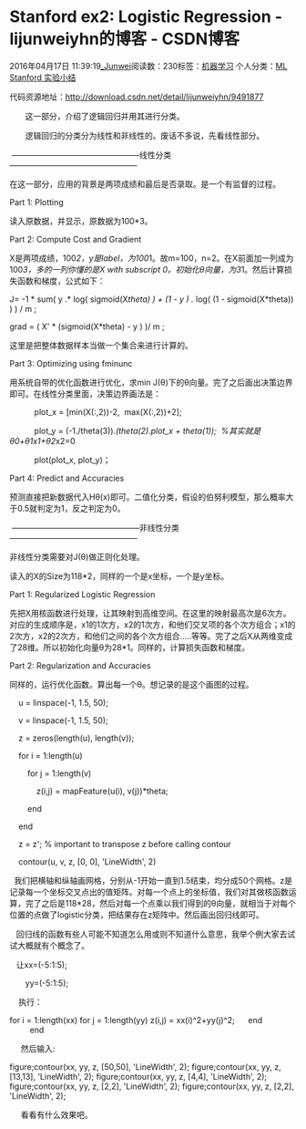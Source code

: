 # Stanford ex2: Logistic Regression - lijunweiyhn的博客 - CSDN博客





2016年04月17日 11:39:19[_Junwei](https://me.csdn.net/lijunweiyhn)阅读数：230标签：[机器学习](https://so.csdn.net/so/search/s.do?q=机器学习&t=blog)
个人分类：[ML Stanford 实验小结](https://blog.csdn.net/lijunweiyhn/article/category/6175921)









代码资源地址：http://download.csdn.net/detail/lijunweiyhn/9491877

       这一部分，介绍了逻辑回归并用其进行分类。 

       逻辑回归的分类分为线性和非线性的。废话不多说，先看线性部分。







 ————————————————线性分类————————————————

在这一部分，应用的背景是两项成绩和最后是否录取。是一个有监督的过程。

Part 1: Plotting 

读入原数据，并显示，原数据为100*3。




Part 2: Compute Cost and Gradient 


X是两项成绩，100*2，y是label，为100*1。故m=100，n=2。在X前面加一列成为100*3，多的一列你懂的是X with subscript 0。初始化θ向量，为3*1。然后计算损失函数和梯度，公式如下：




J= -1 * sum( y .* log( sigmoid(X*theta) ) + (1 - y ) .* log( (1 - sigmoid(X*theta)) ) ) / m ;

grad = ( X' * (sigmoid(X*theta) - y ) )/ m ;


这里是把整体数据样本当做一个集合来进行计算的。




Part 3: Optimizing using fminunc


用系统自带的优化函数进行优化，求min J(θ)下的θ向量。完了之后画出决策边界即可。在线性分类里面，决策边界画法是：



           plot_x = [min(X(:,2))-2,  max(X(:,2))+2];

           plot_y = (-1./theta(3)).*(theta(2).*plot_x + theta(1));  %其实就是θ0+θ1*x1+θ2*x2=0

           plot(plot_x, plot_y)；




Part 4: Predict and Accuracies


预测直接把新数据代入Hθ(x)即可。二值化分类，假设的伯努利模型，那么概率大于0.5就判定为1，反之判定为0。




 ————————————————非线性分类————————————————


非线性分类需要对J(θ)做正则化处理。




读入的X的Size为118*2，同样的一个是x坐标，一个是y坐标。

Part 1: Regularized Logistic Regression 


先把X用核函数进行处理，让其映射到高维空间。在这里的映射最高次是6次方。对应的生成顺序是，x1的1次方，x2的1次方，和他们交叉项的各个次方组合；x1的2次方，x2的2次方，和他们之间的各个次方组合.....等等。完了之后X从两维变成了28维。所以初始化向量θ为28*1。同样的，计算损失函数和梯度。




Part 2: Regularization and Accuracies


同样的，运行优化函数。算出每一个θ。想记录的是这个画图的过程。

    u = linspace(-1, 1.5, 50);

    v = linspace(-1, 1.5, 50);



    z = zeros(length(u), length(v));



    for i = 1:length(u)

        for j = 1:length(v)

            z(i,j) = mapFeature(u(i), v(j))*theta;

        end

    end



    z = z'; % important to transpose z before calling contour

    contour(u, v, z, [0, 0], 'LineWidth', 2)





  我们把横轴和纵轴画网格，分别从-1开始一直到1.5结束，均分成50个网格。z是记录每一个坐标交叉点出的值矩阵。对每一个点上的坐标值，我们对其做核函数运算，完了之后是118*28，然后对每一个点乘以我们得到的θ向量，就相当于对每个位置的点做了logistic分类，把结果存在z矩阵中。然后画出回归线即可。

   回归线的函数有些人可能不知道怎么用或则不知道什么意思，我举个例大家去试试大概就有个概念了。

   让xx=(-5:1:5); 

       yy=(-5:1:5);

    执行：

for i = 1:length(xx)
for j = 1:length(yy)
z(i,j) = xx(i)^2+yy(j)^2;     
end               
         end





     然后输入:

figure;contour(xx, yy, z, [50,50], 'LineWidth', 2);
figure;contour(xx, yy, z, [13,13], 'LineWidth', 2);
figure;contour(xx, yy, z, [4,4], 'LineWidth', 2);
figure;contour(xx, yy, z, [2,2], 'LineWidth', 2);
figure;contour(xx, yy, z, [2,2], 'LineWidth', 2);


     看看有什么效果吧。

















